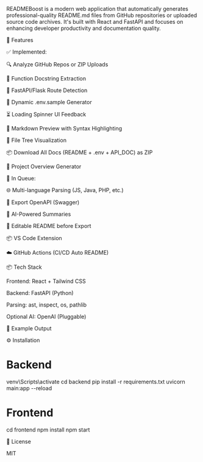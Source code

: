 READMEBoost is a modern web application that automatically generates professional-quality README.md files from GitHub repositories or uploaded source code archives. It's built with React and FastAPI and focuses on enhancing developer productivity and documentation quality.

🚀 Features

✅ Implemented:

🔍 Analyze GitHub Repos or ZIP Uploads

🧠 Function Docstring Extraction

🎯 FastAPI/Flask Route Detection

🧪 Dynamic .env.sample Generator

⏳ Loading Spinner UI Feedback

📜 Markdown Preview with Syntax Highlighting

🧱 File Tree Visualization

📦 Download All Docs (README + .env + API_DOC) as ZIP

🧹 Project Overview Generator

🧪 In Queue:

🌐 Multi-language Parsing (JS, Java, PHP, etc.)

🧾 Export OpenAPI (Swagger)

🧠 AI-Powered Summaries

🔄 Editable README before Export

📦 VS Code Extension

☁️ GitHub Actions (CI/CD Auto README)

📦 Tech Stack

Frontend: React + Tailwind CSS

Backend: FastAPI (Python)

Parsing: ast, inspect, os, pathlib

Optional AI: OpenAI (Pluggable)

📁 Example Output



⚙️ Installation

# Backend
venv\Scripts\activate
cd backend
pip install -r requirements.txt
uvicorn main:app --reload

# Frontend
cd frontend
npm install
npm start


📜 License

MIT